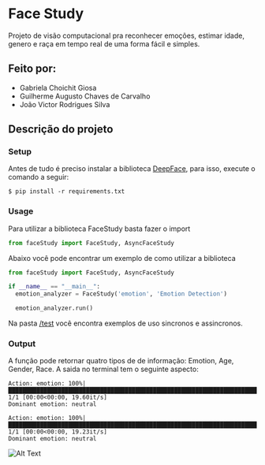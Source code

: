# Face Study
Projeto de visão computacional pra reconhecer emoções, estimar idade, genero e raça em tempo real de uma forma fácil e simples.

## Feito por: 
- Gabriela Choichit Giosa
- Guilherme Augusto Chaves de Carvalho
- João Victor Rodrigues Silva

## Descrição do projeto 


### Setup
Antes de tudo é preciso instalar a biblioteca [DeepFace](https://github.com/serengil/deepface), para isso, execute o comando a seguir:

```sheel
$ pip install -r requirements.txt
```
### Usage
Para utilizar a biblioteca FaceStudy basta fazer o import
```python 
from faceStudy import FaceStudy, AsyncFaceStudy
```

Abaixo você pode encontrar um exemplo de como utilizar a biblioteca
```python
from faceStudy import FaceStudy, AsyncFaceStudy

if __name__ == "__main__":
  emotion_analyzer = FaceStudy('emotion', 'Emotion Detection')

  emotion_analyzer.run()
```

Na pasta [/test](./test/) você encontra exemplos de uso sincronos e assincronos. 

### Output
A função pode retornar quatro tipos de de informação: Emotion, Age, Gender, Race.
A saida no terminal tem o seguinte aspecto:

```shell
Action: emotion: 100%|████████████████████████████████████████████████████████████████████████████████████████████████████████████████████████████████████████| 1/1 [00:00<00:00, 19.60it/s]
Dominant emotion: neutral

Action: emotion: 100%|████████████████████████████████████████████████████████████████████████████████████████████████████████████████████████████████████████| 1/1 [00:00<00:00, 19.23it/s]
Dominant emotion: neutral
```

![Alt Text](https://github.com/)





